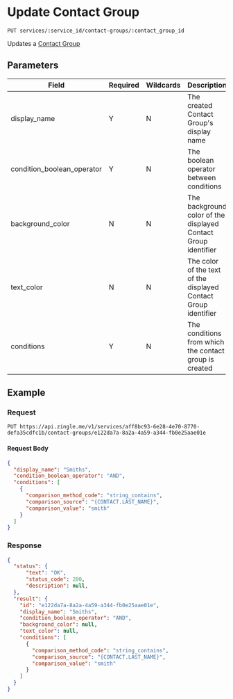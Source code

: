 # Update Contact Group

    PUT services/:service_id/contact-groups/:contact_group_id
    
Updates a [Contact Group]




## Parameters
Field | Required | Wildcards | Description
--- | --- | --- | ---
display_name | Y | N | The created Contact Group's display name
condition_boolean_operator | Y | N | The boolean operator between conditions
background_color | N | N | The background color of the displayed Contact Group identifier
text_color | N | N | The color of the text of the displayed Contact Group identifier
conditions | Y | N | The conditions from which the contact group is created
 

## Example
### Request

    PUT https://api.zingle.me/v1/services/aff8bc93-6e28-4e70-8770-defa35cdfc1b/contact-groups/e122da7a-8a2a-4a59-a344-fb0e25aae01e
#### Request Body
```json
{
  "display_name": "Smiths",
  "condition_boolean_operator": "AND",
  "conditions": [
    {
      "comparison_method_code": "string_contains",
      "comparison_source": "{CONTACT.LAST_NAME}",
      "comparison_value": "smith"
    }
  ]
}
```

### Response
``` json
{
  "status": {
      "text": "OK",
      "status_code": 200,
      "description": null,
  },
  "result": {
    "id": "e122da7a-8a2a-4a59-a344-fb0e25aae01e",
    "display_name": "Smiths",
    "condition_boolean_operator": "AND",
    "background_color": null,
    "text_color": null,
    "conditions": [
      {
        "comparison_method_code": "string_contains",
        "comparison_source": "{CONTACT.LAST_NAME}",
        "comparison_value": "smith"
      }
    ]
  }
}
```

[Overview - Request Modifiers]: /README.md#request-modifiers
[Contact Group]: README.md